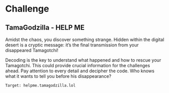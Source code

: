 # Challenge

## TamaGodzilla - HELP ME

Amidst the chaos, you discover something strange. Hidden within the digital desert is a cryptic message: it’s the final transmission from your disappeared Tamagotchi!


Decoding is the key to understand what happened and how to rescue your Tamagotchi. This could provide crucial information for the challenges ahead. Pay attention to every detail and decipher the code. Who knows what it wants to tell you before his disappearance?

```
Target: helpme.tamagodzilla.lol
```
